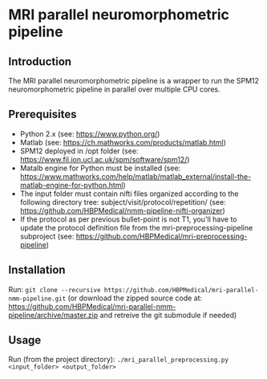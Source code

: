 # MRI parallel neuromorphometric pipeline

## Introduction

The MRI parallel neuromorphometric pipeline is a wrapper to run the SPM12 neuromorphometric pipeline in parallel over multiple CPU cores.


## Prerequisites

* Python 2.x (see: https://www.python.org/)
* Matlab (see: https://ch.mathworks.com/products/matlab.html)
* SPM12 deployed in /opt folder (see: https://www.fil.ion.ucl.ac.uk/spm/software/spm12/)
* Matalb engine for Python must be installed (see: https://www.mathworks.com/help/matlab/matlab_external/install-the-matlab-engine-for-python.html)
* The input folder must contain nifti files organized according to the following directory tree: subject/visit/protocol/repetition/ (see: https://github.com/HBPMedical/nmm-pipeline-nifti-organizer)
* If the protocol as per previous bullet-point is not T1, you'll have to update the protocol definition file from the mri-preprocessing-pipeline subproject (see: https://github.com/HBPMedical/mri-preprocessing-pipeline)


## Installation

Run: `git clone --recursive https://github.com/HBPMedical/mri-parallel-nmm-pipeline.git` (or download the zipped source code at: https://github.com/HBPMedical/mri-parallel-nmm-pipeline/archive/master.zip and retreive the git submodule if needed)


## Usage

Run (from the project directory): `./mri_parallel_preprocessing.py <input_folder> <output_folder>`
